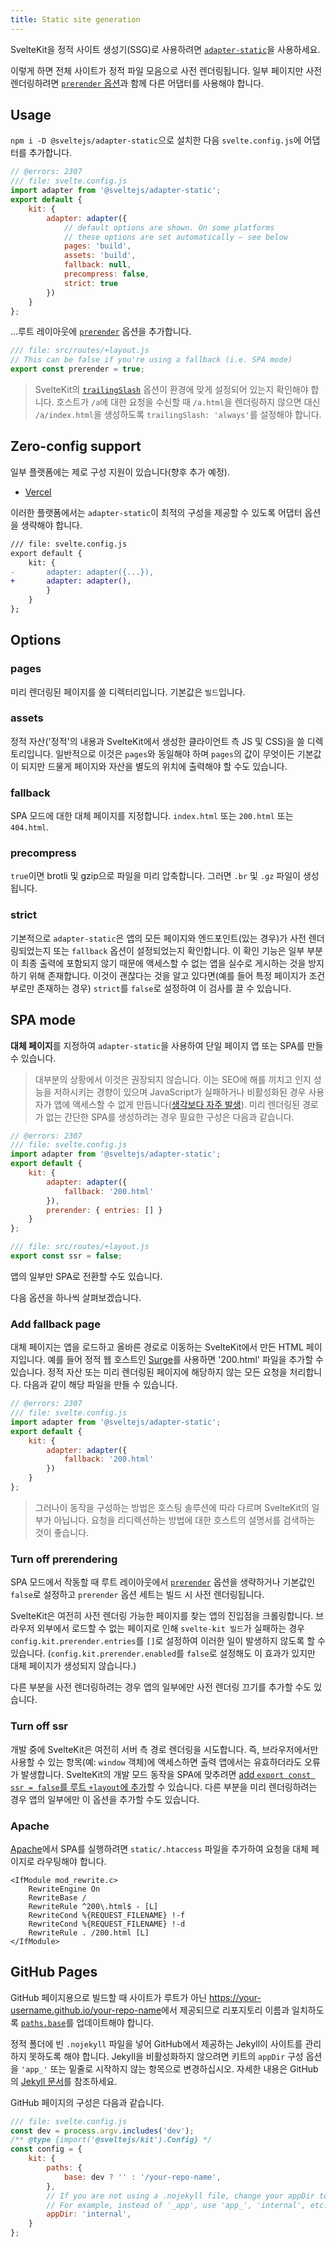```yaml
---
title: Static site generation
---
```


SvelteKit을 정적 사이트 생성기(SSG)로 사용하려면 [`adapter-static`](https://github.com/sveltejs/kit/tree/master/packages/adapter-static)을 사용하세요.

이렇게 하면 전체 사이트가 정적 파일 모음으로 사전 렌더링됩니다. 일부 페이지만 사전 렌더링하려면 [`prerender` 옵션](/docs/page-options#prerender)과 함께 다른 어댑터를 사용해야 합니다.

## Usage

`npm i -D @sveltejs/adapter-static`으로 설치한 다음 `svelte.config.js`에 어댑터를 추가합니다.

```js
// @errors: 2307
/// file: svelte.config.js
import adapter from '@sveltejs/adapter-static';
export default {
	kit: {
		adapter: adapter({
			// default options are shown. On some platforms
			// these options are set automatically — see below
			pages: 'build',
			assets: 'build',
			fallback: null,
			precompress: false,
			strict: true
		})
	}
};
```

...루트 레이아웃에 [`prerender`](/docs/page-options#prerender) 옵션을 추가합니다.

```js
/// file: src/routes/+layout.js
// This can be false if you're using a fallback (i.e. SPA mode)
export const prerender = true;
```

> SvelteKit의 [`trailingSlash`](/docs/page-options#trailingslash) 옵션이 환경에 맞게 설정되어 있는지 확인해야 합니다. 호스트가 `/a`에 대한 요청을 수신할 때 `/a.html`을 렌더링하지 않으면 대신 `/a/index.html`을 생성하도록 `trailingSlash: 'always'`를 설정해야 합니다.

## Zero-config support

일부 플랫폼에는 제로 구성 지원이 있습니다(향후 추가 예정).

- [Vercel](https://vercel.com)

이러한 플랫폼에서는 `adapter-static`이 최적의 구성을 제공할 수 있도록 어댑터 옵션을 생략해야 합니다.

```diff
/// file: svelte.config.js
export default {
	kit: {
-		adapter: adapter({...}),
+		adapter: adapter(),
		}
	}
};
```

## Options

### pages

미리 렌더링된 페이지를 쓸 디렉터리입니다. 기본값은 `빌드`입니다.

### assets

정적 자산('정적'의 내용과 SvelteKit에서 생성한 클라이언트 측 JS 및 CSS)을 쓸 디렉토리입니다. 일반적으로 이것은 `pages`와 동일해야 하며 `pages`의 값이 무엇이든 기본값이 되지만 드물게 페이지와 자산을 별도의 위치에 출력해야 할 수도 있습니다.

### fallback

SPA 모드에 대한 대체 페이지를 지정합니다. `index.html` 또는 `200.html` 또는 `404.html`.

### precompress

`true`이면 brotli 및 gzip으로 파일을 미리 압축합니다. 그러면 `.br` 및 `.gz` 파일이 생성됩니다.

### strict

기본적으로 `adapter-static`은 앱의 모든 페이지와 엔드포인트(있는 경우)가 사전 렌더링되었는지 또는 `fallback` 옵션이 설정되었는지 확인합니다. 이 확인 기능은 일부 부분이 최종 출력에 포함되지 않기 때문에 액세스할 수 없는 앱을 실수로 게시하는 것을 방지하기 위해 존재합니다. 이것이 괜찮다는 것을 알고 있다면(예를 들어 특정 페이지가 조건부로만 존재하는 경우) `strict`를 `false`로 설정하여 이 검사를 끌 수 있습니다.

## SPA mode

**대체 페이지**를 지정하여 `adapter-static`을 사용하여 단일 페이지 앱 또는 SPA를 만들 수 있습니다.

> 대부분의 상황에서 이것은 권장되지 않습니다. 이는 SEO에 해를 끼치고 인지 성능을 저하시키는 경향이 있으며 JavaScript가 실패하거나 비활성화된 경우 사용자가 앱에 액세스할 수 없게 만듭니다([생각보다 자주 발생](https://kryogenix.org/code/browser/everyonehasjs.html)).
미리 렌더링된 경로가 없는 간단한 SPA를 생성하려는 경우 필요한 구성은 다음과 같습니다.

```js
// @errors: 2307
/// file: svelte.config.js
import adapter from '@sveltejs/adapter-static';
export default {
	kit: {
		adapter: adapter({
			fallback: '200.html'
		}),
		prerender: { entries: [] }
	}
};
```

```js
/// file: src/routes/+layout.js
export const ssr = false;
```

앱의 일부만 SPA로 전환할 수도 있습니다.

다음 옵션을 하나씩 살펴보겠습니다.

### Add fallback page

대체 페이지는 앱을 로드하고 올바른 경로로 이동하는 SvelteKit에서 만든 HTML 페이지입니다. 예를 들어 정적 웹 호스트인 [Surge](https://surge.sh/help/adding-a-200-page-for-client-side-routing)를 사용하면 '200.html' 파일을 추가할 수 있습니다. 정적 자산 또는 미리 렌더링된 페이지에 해당하지 않는 모든 요청을 처리합니다. 다음과 같이 해당 파일을 만들 수 있습니다.

```js
// @errors: 2307
/// file: svelte.config.js
import adapter from '@sveltejs/adapter-static';
export default {
	kit: {
		adapter: adapter({
			fallback: '200.html'
		})
	}
};
```

> 그러나이 동작을 구성하는 방법은 호스팅 솔루션에 따라 다르며 SvelteKit의 일부가 아닙니다. 요청을 리디렉션하는 방법에 대한 호스트의 설명서를 검색하는 것이 좋습니다.

### Turn off prerendering

SPA 모드에서 작동할 때 루트 레이아웃에서 [`prerender`](/docs/page-options#prerender) 옵션을 생략하거나 기본값인 `false`로 설정하고 `prerender` 옵션 세트는 빌드 시 사전 렌더링됩니다.

SvelteKit은 여전히 사전 렌더링 가능한 페이지를 찾는 앱의 진입점을 크롤링합니다. 브라우저 외부에서 로드할 수 없는 페이지로 인해 `svelte-kit 빌드`가 실패하는 경우 `config.kit.prerender.entries`를 `[]`로 설정하여 이러한 일이 발생하지 않도록 할 수 있습니다. (`config.kit.prerender.enabled`를 `false`로 설정해도 이 효과가 있지만 대체 페이지가 생성되지 않습니다.)

다른 부분을 사전 렌더링하려는 경우 앱의 일부에만 사전 렌더링 끄기를 추가할 수도 있습니다.

### Turn off ssr

개발 중에 SvelteKit은 여전히 서버 측 경로 렌더링을 시도합니다. 즉, 브라우저에서만 사용할 수 있는 항목(예: `window` 객체)에 액세스하면 출력 앱에서는 유효하더라도 오류가 발생합니다. SvelteKit의 개발 모드 동작을 SPA에 맞추려면 [add `export const ssr = false`를 루트 `+layout`에 추가](/docs/page-options#ssr)할 수 있습니다. 다른 부분을 미리 렌더링하려는 경우 앱의 일부에만 이 옵션을 추가할 수도 있습니다.

### Apache

[Apache](https://httpd.apache.org/)에서 SPA를 실행하려면 `static/.htaccess` 파일을 추가하여 요청을 대체 페이지로 라우팅해야 합니다.

```
<IfModule mod_rewrite.c>
	RewriteEngine On
	RewriteBase /
	RewriteRule ^200\.html$ - [L]
	RewriteCond %{REQUEST_FILENAME} !-f
	RewriteCond %{REQUEST_FILENAME} !-d
	RewriteRule . /200.html [L]
</IfModule>
```

## GitHub Pages

GitHub 페이지용으로 빌드할 때 사이트가 루트가 아닌 <https://your-username.github.io/your-repo-name>에서 제공되므로 리포지토리 이름과 일치하도록 [`paths.base`](/docs/configuration#paths)를 업데이트해야 합니다.

정적 폴더에 빈 `.nojekyll` 파일을 넣어 GitHub에서 제공하는 Jekyll이 사이트를 관리하지 못하도록 해야 합니다. Jekyll을 비활성화하지 않으려면 키트의 `appDir` 구성 옵션을 `'app_'` 또는 밑줄로 시작하지 않는 항목으로 변경하십시오. 자세한 내용은 GitHub의 [Jekyll 문서](https://docs.github.com/en/pages/setting-up-a-github-pages-site-with-jekyll/about-github-pages-and-jekyll#configuring-jekyll-in-your-github-pages-site)를 참조하세요.

GitHub 페이지의 구성은 다음과 같습니다.

```js
/// file: svelte.config.js
const dev = process.argv.includes('dev');
/** @type {import('@sveltejs/kit').Config} */
const config = {
	kit: {
		paths: {
			base: dev ? '' : '/your-repo-name',
		},
		// If you are not using a .nojekyll file, change your appDir to something not starting with an underscore.
		// For example, instead of '_app', use 'app_', 'internal', etc.
		appDir: 'internal',
	}
};
```